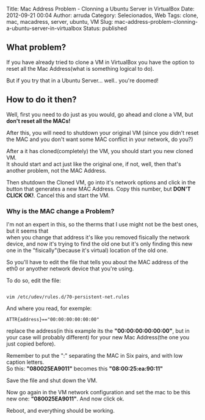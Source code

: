 Title: Mac Address Problem - Clonning a Ubuntu Server in VirtualBox
Date: 2012-09-21 00:04
Author: arruda
Category: Selecionados, Web
Tags: clone, mac, macadress, server, ubuntu, VM
Slug: mac-address-problem-clonning-a-ubuntu-server-in-virtualbox
Status: published

What problem?
-------------

If you have already tried to clone a VM in VirtualBox you have the option to reset all the Mac Address(what is something logical to do).

But if you try that in a Ubuntu Server... well.. you're doomed!

How to do it then?
------------------

Well, first you need to do just as you would, go ahead and clone a VM, but **don't reset all the MACs!**

After this, you will need to shutdown your original VM (since you didn't reset the MAC and you don't want some MAC conflict in your network, do you?)

After a it has cloned(completely) the VM, you should start you new cloned VM.  
It should start and act just like the original one, if not, well, then that's another problem, not the MAC Address.

Then shutdown the Cloned VM, go into it's network options and click in the button that generates a new MAC Address. Copy this number, but **DON'T CLICK OK!**. Cancel this and start the VM.

### Why is the MAC change a Problem?

I'm not an expert in this, so the therms that I use might not be the best ones, but it seems that  
when you change that address it's like you removed fisically the network device, and now it's trying to find the old one but it's only finding this new one in the "fisically"(because it's virtual) location of the old one.

So you'll have to edit the file that tells you about the MAC address of the eth0 or anyother network device that you're using.

To do so, edit the file:

``` {lang="bash"}
 
vim /etc/udev/rules.d/70-persistent-net.rules
```

And where you read, for exemple:

``` {lang="bash"}
ATTR{address}=="00:00:00:00:00:00"
```

replace the address(in this example its the **"00:00:00:00:00:00"**, but in your case will probably different) for your new Mac Address(the one you just copied before).

Remember to put the ":" separating the MAC in Six pairs, and with low caption letters.  
So this: **"080025EA9011"** becomes this **"08:00:25:ea:90:11"**

Save the file and shut down the VM.

Now go again in the VM network configuration and set the mac to be this new one: **"080025EA9011"**. And now click ok.

Reboot, and everything should be working.
